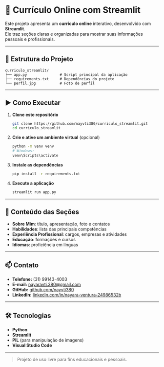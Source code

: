 # 💼 Currículo Online com Streamlit

Este projeto apresenta um **currículo online** interativo, desenvolvido com **Streamlit**.  
Ele traz seções claras e organizadas para mostrar suas informações pessoais e profissionais.

---

## 📁 Estrutura do Projeto

```
curriculo_streamlit/
├── app.py               # Script principal da aplicação
├── requirements.txt     # Dependências do projeto
└── perfil.jpg           # Foto de perfil
```

---

## ▶️ Como Executar

1. **Clone este repositório**  
   ```bash
   git clone https://github.com/nayvti380/curriculo_streamlit.git
   cd curriculo_streamlit
   ```

2. **Crie e ative um ambiente virtual** (opcional)  
   ```bash
   python -m venv venv
   # Windows:
   venv\Scripts\activate
   ```

3. **Instale as dependências**  
   ```bash
   pip install -r requirements.txt
   ```

4. **Execute a aplicação**  
   ```bash
   streamlit run app.py
   ```

---

## 📝 Conteúdo das Seções

- **Sobre Mim**: título, apresentação, foto e contatos  
- **Habilidades**: lista das principais competências  
- **Experiência Profissional**: cargos, empresas e atividades  
- **Educação**: formações e cursos  
- **Idiomas**: proficiência em línguas  

---

## 📫 Contato

- **Telefone:** (31) 99143-4003  
- **E-mail:** nayaravti.380@gmail.com  
- **GitHub:** [github.com/nayvti380](https://github.com/nayvti380)  
- **LinkedIn:** [linkedin.com/in/nayara-ventura-24986532b](https://www.linkedin.com/in/nayara-ventura-24986532b/)  

---

## 🛠 Tecnologias

- **Python**  
- **Streamlit**  
- **PIL** (para manipulação de imagens)  
- **Visual Studio Code**

---

> Projeto de uso livre para fins educacionais e pessoais.
